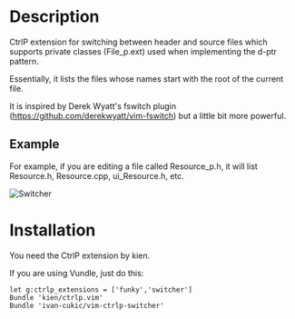 Description
===========

CtrlP extension for switching between header and source files
which supports private classes (File_p.ext) used when implementing
the d-ptr pattern.

Essentially, it lists the files whose names start with the root of
the current file.

It is inspired by Derek Wyatt's fswitch plugin (https://github.com/derekwyatt/vim-fswitch)
but a little bit more powerful.

Example
-------

For example, if you are editing a file called Resource_p.h, it will
list Resource.h, Resource.cpp, ui_Resource.h, etc.

![Switcher](https://raw.githubusercontent.com/ivan-cukic/vim-ctrlp-switcher/master/images/switcher.gif)

Installation
============

You need the CtrlP extension by kien.

If you are using Vundle, just do this:

    let g:ctrlp_extensions = ['funky','switcher']
    Bundle 'kien/ctrlp.vim'
    Bundle 'ivan-cukic/vim-ctrlp-switcher'

